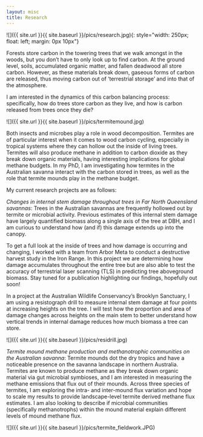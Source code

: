 ```yaml
---
layout: misc
title: Research
---
```

![]({{ site.url }}{{ site.baseurl }}/pics/research.jpg){: style="width: 250px; float: left; margin: 0px 10px"}


Forests store carbon in the towering trees that we walk amongst in the woods, but you don’t have to only look up to find carbon. At the ground level, soils, accumulated organic matter, and fallen deadwood all store carbon. However, as these materials break down, gaseous forms of carbon are released, thus moving carbon out of ‘terrestrial storage’ and into that of the atmosphere.

I am interested in the dynamics of this carbon balancing process: specifically, how do trees store carbon as they live, and how is carbon released from trees once they die? 

![]({{ site.url }}{{ site.baseurl }}/pics/termitemound.jpg)

Both insects and microbes play a role in wood decomposition. Termites are of particular interest when it comes to wood carbon cycling, especially in tropical systems where they can hollow out the inside of living trees. Termites will also produce methane in addition to carbon dioxide as they break down organic materials, having interesting implications for global methane budgets. In my PhD, I am investigating how termites in the Australian savanna interact with the carbon stored in trees, as well as the role that termite mounds play in the methane budget.

My current research projects are as follows:

*Changes in internal stem damage throughout trees in Far North Queensland savannas*: Trees in the Australian savannas are frequently hollowed out by termite or microbial activity. Previous estimates of this internal stem damage have largely quantified biomass along a single axis of the tree at DBH, and I am curious to understand how (and if) this damage extends up into the canopy.

To get a full look at the inside of trees and how damage is occurring and changing, I worked with a team from Arbor Meta to conduct a destructive harvest study in the Iron Range. In this project we are determining how damage accumulates throughout the entire tree but are also able to test the accuracy of terrestrial laser scanning (TLS) in predicting tree aboveground biomass. Stay tuned for a publication highlighting our findings, hopefully out soon! 

In a project at the Australian Wildlife Conservancy’s Brooklyn Sanctuary, I am using a resistograph drill to measure internal stem damage at four points at increasing heights on the tree. I will test how the proportion and area of damage changes across heights on the main stem to better understand how vertical trends in internal damage reduces how much biomass a tree can store.

![]({{ site.url }}{{ site.baseurl }}/pics/residrill.jpg)

*Termite mound methane production and methanotrophic communities on the Australian savanna*: Termite mounds dot the dry tropics and have a noticeable presence on the savanna landscape in northern Australia. Termites are known to produce methane as they break down organic material via gut microbial symbioses, and I am interested in measuring the methane emissions that flux out of their mounds. Across three species of termites, I am exploring the intra- and inter-mound flux variation and hope to scale my results to provide landscape-level termite derived methane flux estimates. I am also looking to describe if microbial communities (specifically methanotrophs) within the mound material explain different levels of mound methane flux.

![]({{ site.url }}{{ site.baseurl }}/pics/termite_fieldwork.JPG)
